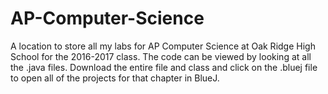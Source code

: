 # AP-Computer-Science
A location to store all my labs for AP Computer Science at Oak Ridge High School for the 2016-2017 class.
The code can be viewed by looking at all the .java files. Download the entire file and class and click on the .bluej file to open all of
the projects for that chapter in BlueJ.
